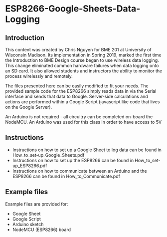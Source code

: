 # ESP8266-Google-Sheets-Data-Logging

## Introduction
This content was created by Chris Nguyen for BME 201 at University of Wisconsin Madison. Its implementation in Spring 2019, marked the first time the Introduction to BME Design course began to use wireless data logging. This change eliminated common hardware failures when data logging onto an SD card. It also allowed students and instructors the ability to monitor the process wirelessly and remotely. 

The files presented here can be easily modified to fit your needs. The provided sample code for the ESP8266 simply reads data in via the Serial interface and sends that data to Google. Server-side calculations and actions are performed within a Google Script (javascript like code that lives on the Google Server). 

An Arduino is not required - all circuitry can be completed on-board the NodeMCU. An Arduino was used for this class in order to have access to 5V

## Instructions
- Instructions on how to set up a Google Sheet to log data can be found in How_to_set-up_Google_Sheets.pdf
- Instructions on how to set up the ESP8266 can be found in How_to_set-up_ESP8266.pdf
- Instructions on how to communicate between an Arduino and the ESP8266 can be found in How_to_Communicate.pdf

## Example files
Example files are provided for:
- Google Sheet
- Google Script
- Arduino sketch
- NodeMCU (ESP8266) board

